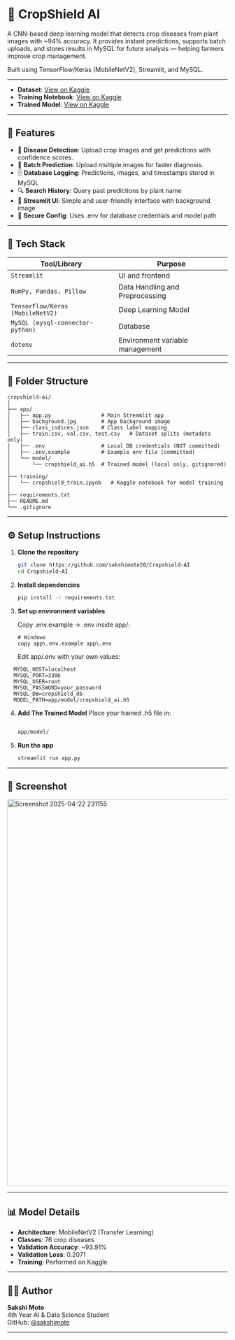 # 🌿 CropShield AI

A CNN-based deep learning model that detects crop diseases from plant images with ~94% accuracy.
It provides instant predictions, supports batch uploads, and stores results in MySQL for future analysis — helping farmers improve crop management.

Built using TensorFlow/Keras (MobileNetV2), Streamlit, and MySQL.

---
- **Dataset**: [View on Kaggle](https://www.kaggle.com/datasets/sakshimote/plant-disease-dataset)
- **Training Notebook**: [View on Kaggle](https://www.kaggle.com/code/sakshimote/notebookca02a93ab5/edit)
- **Trained Model**: [View on Kaggle](https://www.kaggle.com/datasets/sakshimote/plant-disease-detection-model)

---

## 🚀 Features

- 🌿 **Disease Detection**: Upload crop images and get predictions with confidence scores.
- 📂 **Batch Prediction**: Upload multiple images for faster diagnosis.
- 🗄️ **Database Logging**: Predictions, images, and timestamps stored in MySQL
- 🔍 **Search History**: Query past predictions by plant name
- 🎨 **Streamlit UI**: Simple and user-friendly interface with background image
- 🔐 **Secure Config**: Uses .env for database credentials and model path
---

## 🧠 Tech Stack

| Tool/Library      | Purpose |
|-------------------|---------|
| `Streamlit`       | UI and frontend |
| `NumPy, Pandas, Pillow`       | Data Handling and Preprocessing |
| `TensorFlow/Keras (MobileNetV2)` | Deep Learning Model |
| `MySQL (mysql-connector-python)`           | Database |
| `dotenv`          | Environment variable management |

---

## 📁 Folder Structure

```
cropshield-ai/
│
├── app/
│   ├── app.py                # Main Streamlit app
│   ├── background.jpg        # App background image
│   ├── class_indices.json    # Class label mapping
│   ├── train.csv, val.csv, test.csv   # Dataset splits (metadata only)
│   ├── .env                  # Local DB credentials (NOT committed)
│   ├── .env.example          # Example env file (committed)
│   └── model/
│       └── cropshield_ai.h5  # Trained model (local only, gitignored)
│
├── training/
│   └── cropshield_train.ipynb   # Kaggle notebook for model training
│
├── requirements.txt
├── README.md
└── .gitignore

```

---

## ⚙️ Setup Instructions

1. **Clone the repository**
   ```bash
   git clone https://github.com/sakshimote20/Cropshield-AI
   cd Cropshield-AI
   ```

2. **Install dependencies**
   ```bash
   pip install -r requirements.txt
   ```
   
3. **Set up environment variables**

    Copy .env.example → .env inside app/:

   ```env
   # Windows
   copy app\.env.example app\.env

   ```
   Edit app/.env with your own values:

 ```env
   MYSQL_HOST=localhost
   MYSQL_PORT=3306
   MYSQL_USER=root
   MYSQL_PASSWORD=your_password
   MYSQL_DB=cropshield_db
   MODEL_PATH=app/model/cropshield_ai.h5

   ```
4. **Add The Trained Model**
   Place your trained .h5 file in:
   
   ```bash
   
   app/model/

   ```

5. **Run the app**
   ```bash
   streamlit run app.py
   ```

---

## 📸 Screenshot

<img width="1889" height="885" alt="Screenshot 2025-04-22 231155" src="https://github.com/user-attachments/assets/cbe39dd3-c161-4b18-ba0f-e449e2f2c072" />


---

## 📊 Model Details

- **Architecture**: MobileNetV2 (Transfer Learning)
- **Classes**: 76 crop diseases
- **Validation Accuracy**: ~93.91%
- **Validation Loss**: 0.2071
- **Training**: Performed on Kaggle
---

## 👩‍💻 Author

**Sakshi Mote**  
4th Year AI & Data Science Student  
GitHub: [@sakshimote](https://github.com/sakshimote20)

---




